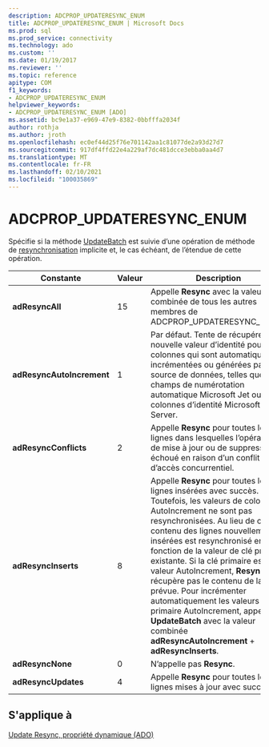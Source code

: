 ```yaml
---
description: ADCPROP_UPDATERESYNC_ENUM
title: ADCPROP_UPDATERESYNC_ENUM | Microsoft Docs
ms.prod: sql
ms.prod_service: connectivity
ms.technology: ado
ms.custom: ''
ms.date: 01/19/2017
ms.reviewer: ''
ms.topic: reference
apitype: COM
f1_keywords:
- ADCPROP_UPDATERESYNC_ENUM
helpviewer_keywords:
- ADCPROP_UPDATERESYNC_ENUM [ADO]
ms.assetid: bc9e1a37-e969-47e9-8382-0bbfffa2034f
author: rothja
ms.author: jroth
ms.openlocfilehash: ec0ef44d25f76e701142aa1c81077de2a93d27d7
ms.sourcegitcommit: 917df4ffd22e4a229af7dc481dcce3ebba0aa4d7
ms.translationtype: MT
ms.contentlocale: fr-FR
ms.lasthandoff: 02/10/2021
ms.locfileid: "100035869"
---
```

# <a name="adcprop_updateresync_enum"></a>ADCPROP_UPDATERESYNC_ENUM
Spécifie si la méthode [UpdateBatch](./updatebatch-method.md) est suivie d’une opération de méthode de [resynchronisation](./resync-method.md) implicite et, le cas échéant, de l’étendue de cette opération.  
  
|Constante|Valeur|Description|  
|--------------|-----------|-----------------|  
|**adResyncAll**|15|Appelle **Resync** avec la valeur combinée de tous les autres membres de ADCPROP_UPDATERESYNC_ENUM.|  
|**adResyncAutoIncrement**|1|Par défaut. Tente de récupérer la nouvelle valeur d’identité pour les colonnes qui sont automatiquement incrémentées ou générées par la source de données, telles que les champs de numérotation automatique Microsoft Jet ou les colonnes d’identité Microsoft SQL Server.|  
|**adResyncConflicts**|2|Appelle **Resync** pour toutes les lignes dans lesquelles l’opération de mise à jour ou de suppression a échoué en raison d’un conflit d’accès concurrentiel.|  
|**adResyncInserts**|8|Appelle **Resync** pour toutes les lignes insérées avec succès. Toutefois, les valeurs de colonne AutoIncrement ne sont pas resynchronisées. Au lieu de cela, le contenu des lignes nouvellement insérées est resynchronisé en fonction de la valeur de clé primaire existante. Si la clé primaire est une valeur AutoIncrement, **Resync** ne récupère pas le contenu de la ligne prévue. Pour incrémenter automatiquement les valeurs de clé primaire AutoIncrement, appelez **UpdateBatch** avec la valeur combinée **adResyncAutoIncrement**  +  **adResyncInserts**.|  
|**adResyncNone**|0|N’appelle pas **Resync**.|  
|**adResyncUpdates**|4|Appelle **Resync** pour toutes les lignes mises à jour avec succès.|  
  
## <a name="applies-to"></a>S'applique à  
 [Update Resync, propriété dynamique (ADO)](./update-resync-property-dynamic-ado.md)